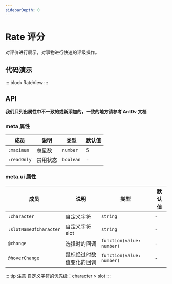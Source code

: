 ```yaml
---
sidebarDepth: 0
---
```


# Rate 评分

对评价进行展示，对事物进行快速的评级操作。

## 代码演示

::: block
RateView
:::

## API

**我们只列出属性中不一致的或新添加的，一致的地方请参考 AntDv 文档**

### meta 属性

| 成员        | 说明     | 类型      | 默认值 |
| ----------- | -------- | --------- | ------ |
| `:maximum`  | 总星数   | `number`  | 5      |
| `:readOnly` | 禁用状态 | `boolean` | -      |

### meta.ui 属性

| 成员                   | 说明                     | 类型                      | 默认值  |
| ---------------------- | ------------------------ | ------------------------- | ------- |
| `:character`           | 自定义字符               | `string`                  | -       |
| `:slotNameOfCharacter` | 自定义字符 slot          | `string`                  | -       |
| `@change`              | 选择时的回调             | `function(value: number)` | -       |
| `@hoverChange`         | 鼠标经过时数值变化的回调 | `function(value: number)` | -       |

::: tip 注意
自定义字符的优先级：character > slot
:::
